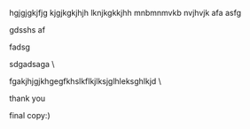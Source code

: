 hgjgjgkjfjg
kjgjkgkjhjh
lknjkgkkjhh
mnbmnmvkb
nvjhvjk
afa
asfg


gdsshs
af

fadsg

sdgadsaga
\\



fgakjhjgjkhgegfkhslkflkjlksjglhleksghlkjd
\



thank you 

final copy:)
